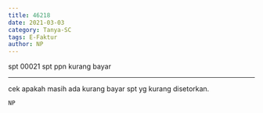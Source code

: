 ```yaml
---
title: 46218
date: 2021-03-03
category: Tanya-SC
tags: E-Faktur
author: NP
---
```


spt 00021 spt ppn kurang bayar

---

cek apakah masih ada kurang bayar spt yg kurang disetorkan.

`NP`
